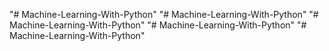 "# Machine-Learning-With-Python" 
"# Machine-Learning-With-Python" 
"# Machine-Learning-With-Python" 
"# Machine-Learning-With-Python" 
"# Machine-Learning-With-Python" 
